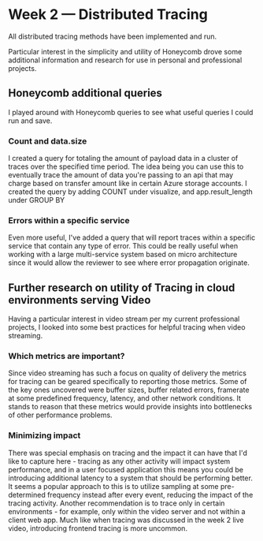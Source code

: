 # Week 2 — Distributed Tracing

All distributed tracing methods have been implemented and run.

Particular interest in the simplicity and utility of Honeycomb drove some additional information and research for use in personal and professional projects.

## Honeycomb additional queries
I played around with Honeycomb queries to see what useful queries I could run and save.

### Count and data.size
I created a query for totaling the amount of payload data in a cluster of traces over the specified time period. The idea being you can use this to eventually trace the amount of data you're passing to an api that may charge based on transfer amount like in certain Azure storage accounts. I created the query by adding COUNT under visualize, and app.result_length under GROUP BY

### Errors within a specific service
Even more useful, I've added a query that will report traces within a specific service that contain any type of error. This could be really useful when working with a large multi-service system based on micro architecture since it would allow the reviewer to see where error propagation originate.

## Further research on utility of Tracing in cloud environments serving Video
Having a particular interest in video stream per my current professional projects, I looked into some best practices for helpful tracing when video streaming.

### Which metrics are important?
Since video streaming has such a focus on quality of delivery the metrics for tracing can be geared specifically to reporting those metrics. Some of the key ones uncovered were buffer sizes, buffer related errors, framerate at some predefined frequency, latency, and other network conditions. It stands to reason that these metrics would provide insights into bottlenecks of other performance problems.

### Minimizing impact
There was special emphasis on tracing and the impact it can have that I'd like to capture here - tracing as any other activity will impact system performance, and in a user focused application this means you could be introducing additional latency to a system that should be performing better. It seems a popular approach to this is to utilize sampling at some pre-determined frequency instead after every event, reducing the impact of the tracing activity. Another recommendation is to trace only in certain environments - for example, only within the video server and not within a client web app. Much like when tracing was discussed in the week 2 live video, introducing frontend tracing is more uncommon.